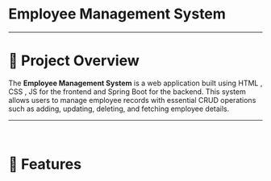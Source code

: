 # Employee Management System
<hr>
<h1>📌 Project Overview</h1>
The <B>Employee Management System</B> is a web application built using HTML , CSS , JS for the frontend and Spring Boot for the backend. This system allows users to manage employee records with essential CRUD operations such as adding, updating, deleting, and fetching employee details.

<br>
<hr>
<br>

<h1>🚀 Features</h1>
